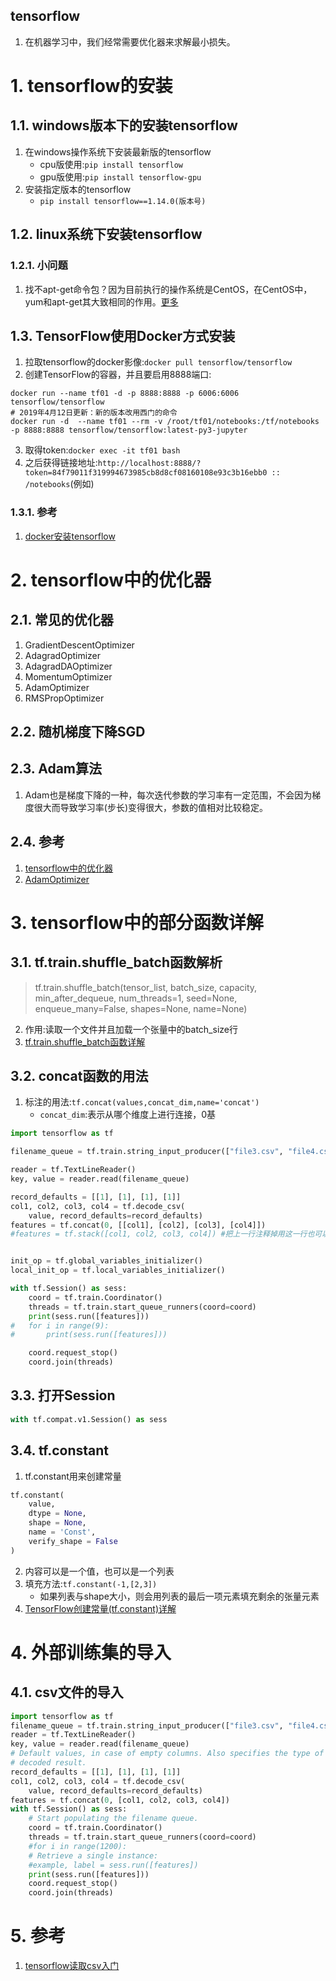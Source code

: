 tensorflow
---
1. 在机器学习中，我们经常需要优化器来求解最小损失。

# 1. tensorflow的安装

## 1.1. windows版本下的安装tensorflow
1. 在windows操作系统下安装最新版的tensorflow
    + cpu版使用:`pip install tensorflow`
    + gpu版使用:`pip install tensorflow-gpu`
2. 安装指定版本的tensorflow
    + `pip install tensorflow==1.14.0(版本号)`

## 1.2. linux系统下安装tensorflow

### 1.2.1. 小问题
1. 找不apt-get命令包？因为目前执行的操作系统是CentOS，在CentOS中，yum和apt-get其大致相同的作用。<a href = "https://blog.csdn.net/Mercuriooo/article/details/89070149">更多</a>

## 1.3. TensorFlow使用Docker方式安装
1. 拉取tensorflow的docker影像:`docker pull tensorflow/tensorflow`
2. 创建TensorFlow的容器，并且要启用8888端口:
```
docker run --name tf01 -d -p 8888:8888 -p 6006:6006 tensorflow/tensorflow
# 2019年4月12日更新：新的版本改用西门的命令
docker run -d  --name tf01 --rm -v /root/tf01/notebooks:/tf/notebooks -p 8888:8888 tensorflow/tensorflow:latest-py3-jupyter
```
3. 取得token:`docker exec -it tf01 bash`
4. 之后获得链接地址:`http://localhost:8888/?token=84f79011f319994673985cb8d8cf08160108e93c3b16ebb0 :: /notebooks`(例如)

### 1.3.1. 参考
1. <a href = "https://blog.csdn.net/zhangchao19890805/article/details/78781003">docker安装tensorflow</a>

# 2. tensorflow中的优化器

## 2.1. 常见的优化器
1. GradientDescentOptimizer
2. AdagradOptimizer
3. AdagradDAOptimizer
4. MomentumOptimizer
5. AdamOptimizer
6. RMSPropOptimizer

## 2.2. 随机梯度下降SGD

## 2.3. Adam算法
1. Adam也是梯度下降的一种，每次迭代参数的学习率有一定范围，不会因为梯度很大而导致学习率(步长)变得很大，参数的值相对比较稳定。

## 2.4. 参考
1. <a href = "https://blog.csdn.net/lomodays207/article/details/84027365">tensorflow中的优化器</a>
2. <a href = "https://www.jianshu.com/p/410bac3bf41f">AdamOptimizer</a>

# 3. tensorflow中的部分函数详解

## 3.1. tf.train.shuffle_batch函数解析
>tf.train.shuffle_batch(tensor_list, batch_size, capacity, min_after_dequeue, num_threads=1, seed=None, enqueue_many=False, shapes=None, name=None)
2. 作用:读取一个文件并且加载一个张量中的batch_size行
3. <a href = "https://blog.csdn.net/u013555719/article/details/77679964">tf.train.shuffle_batch函数详解</a>

## 3.2. concat函数的用法
1. 标注的用法:`tf.concat(values,concat_dim,name='concat')`
    + `concat_dim`:表示从哪个维度上进行连接，0基
```py
import tensorflow as tf

filename_queue = tf.train.string_input_producer(["file3.csv", "file4.csv"])

reader = tf.TextLineReader()
key, value = reader.read(filename_queue)

record_defaults = [[1], [1], [1], [1]]
col1, col2, col3, col4 = tf.decode_csv(
    value, record_defaults=record_defaults)
features = tf.concat(0, [[col1], [col2], [col3], [col4]])
#features = tf.stack([col1, col2, col3, col4]) #把上一行注释掉用这一行也可以


init_op = tf.global_variables_initializer()
local_init_op = tf.local_variables_initializer()

with tf.Session() as sess:
    coord = tf.train.Coordinator()
    threads = tf.train.start_queue_runners(coord=coord)
    print(sess.run([features]))
#   for i in range(9):
#       print(sess.run([features]))

    coord.request_stop()
    coord.join(threads)
```

## 3.3. 打开Session
```py
with tf.compat.v1.Session() as sess
```

## 3.4. tf.constant
1. tf.constant用来创建常量
```py
tf.constant(
    value,
    dtype = None,
    shape = None,
    name = 'Const',
    verify_shape = False
)
```
2. 内容可以是一个值，也可以是一个列表
3. 填充方法:`tf.constant(-1,[2,3])`
    + 如果列表与shape大小，则会用列表的最后一项元素填充剩余的张量元素
4. <a href = "https://blog.csdn.net/csdn_jiayu/article/details/82155224">TensorFlow创建常量(tf.constant)详解</a>

# 4. 外部训练集的导入

## 4.1. csv文件的导入
```py
import tensorflow as tf
filename_queue = tf.train.string_input_producer(["file3.csv", "file4.csv"])
reader = tf.TextLineReader()
key, value = reader.read(filename_queue)
# Default values, in case of empty columns. Also specifies the type of the
# decoded result.
record_defaults = [[1], [1], [1], [1]]
col1, col2, col3, col4 = tf.decode_csv(
    value, record_defaults=record_defaults)
features = tf.concat(0, [col1, col2, col3, col4])
with tf.Session() as sess:
    # Start populating the filename queue.
    coord = tf.train.Coordinator()
    threads = tf.train.start_queue_runners(coord=coord)
    #for i in range(1200):
    # Retrieve a single instance:
    #example, label = sess.run([features])
    print(sess.run([features]))
    coord.request_stop()
    coord.join(threads)
```

# 5. 参考
1. <a href = "https://blog.csdn.net/umbrellalalalala/article/details/81091175">tensorflow读取csv入门</a>